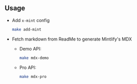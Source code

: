 ## Usage

- Add `x-mint` config
    ```bash
    make add-mint
    ```

- Fetch markdown from ReadMe to generate Mintlify's MDX

    - Demo API:
        ```bash
        make mdx-demo
        ```

    - Pro API:
        ```bash
        make mdx-pro
        ```
